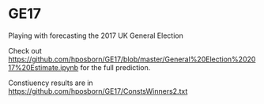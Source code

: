 # GE17
Playing with forecasting the 2017 UK General Election

Check out https://github.com/hposborn/GE17/blob/master/General%20Election%202017%20Estimate.ipynb for the full prediction.

Constiuency results are in https://github.com/hposborn/GE17/ConstsWinners2.txt
